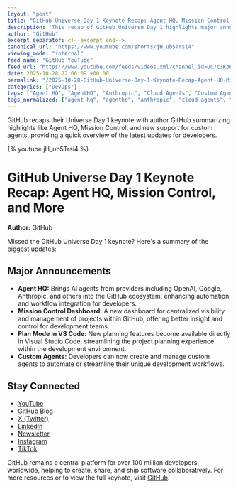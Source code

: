 ```yaml
---
layout: "post"
title: "GitHub Universe Day 1 Keynote Recap: Agent HQ, Mission Control, and Custom Agents"
description: "This recap of GitHub Universe Day 1 highlights major announcements including Agent HQ, which integrates agents from OpenAI, Google, Anthropic, and more into GitHub, as well as new features like the Mission Control dashboard, Plan Mode in VS Code, and support for custom agents. The content summarizes key updates for developers invested in the GitHub ecosystem."
author: "GitHub"
excerpt_separator: <!--excerpt_end-->
canonical_url: "https://www.youtube.com/shorts/jH_ub5Trsi4"
viewing_mode: "internal"
feed_name: "GitHub YouTube"
feed_url: "https://www.youtube.com/feeds/videos.xml?channel_id=UC7c3Kb6jYCRj4JOHHZTxKsQ"
date: 2025-10-28 22:06:09 +00:00
permalink: "/2025-10-28-GitHub-Universe-Day-1-Keynote-Recap-Agent-HQ-Mission-Control-and-Custom-Agents.html"
categories: ["DevOps"]
tags: ["Agent HQ", "AgentHQ", "Anthropic", "Cloud Agents", "Custom Agents", "Developer Productivity", "Developer Tools", "DevOps", "GitHub", "GitHub Universe", "GitHubUniverse", "Mission Control", "MissionControl", "OpenAI", "Plan Mode", "Software Collaboration", "Videos", "VS Code"]
tags_normalized: ["agent hq", "agenthq", "anthropic", "cloud agents", "custom agents", "developer productivity", "developer tools", "devops", "github", "github universe", "githubuniverse", "mission control", "missioncontrol", "openai", "plan mode", "software collaboration", "videos", "vs code"]
---
```


GitHub recaps their Universe Day 1 keynote with author GitHub summarizing highlights like Agent HQ, Mission Control, and new support for custom agents, providing a quick overview of the latest updates for developers.<!--excerpt_end-->

{% youtube jH_ub5Trsi4 %}

# GitHub Universe Day 1 Keynote Recap: Agent HQ, Mission Control, and More

**Author:** GitHub

Missed the GitHub Universe Day 1 keynote? Here's a summary of the biggest updates:

## Major Announcements

- **Agent HQ:** Brings AI agents from providers including OpenAI, Google, Anthropic, and others into the GitHub ecosystem, enhancing automation and workflow integration for developers.
- **Mission Control Dashboard:** A new dashboard for centralized visibility and management of projects within GitHub, offering better insight and control for development teams.
- **Plan Mode in VS Code:** New planning features become available directly in Visual Studio Code, streamlining the project planning experience within the development environment.
- **Custom Agents:** Developers can now create and manage custom agents to automate or streamline their unique development workflows.

## Stay Connected

- [YouTube](https://gh.io/subgithub)
- [GitHub Blog](https://github.blog)
- [X (Twitter)](https://twitter.com/github)
- [LinkedIn](https://linkedin.com/company/github)
- [Newsletter](https://resources.github.com/newsletter)
- [Instagram](https://www.instagram.com/github)
- [TikTok](https://www.tiktok.com/@github)

GitHub remains a central platform for over 100 million developers worldwide, helping to create, share, and ship software collaboratively. For more resources or to view the full keynote, visit [GitHub](https://github.com).
